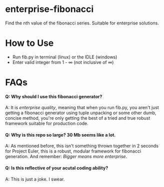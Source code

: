 # enterprise-fibonacci
Find the nth value of the fibonacci series. Suitable for enterprise solutions.

# How to Use
- Run fib.py in terminal (linux) or the IDLE (windows)
- Enter valid integer from 1 - ∞ (not inclusive of ∞)

# FAQs

#### Q: Why should I use this fibonacci generator?

A: It is *enterprise quality*, meaning that when you run fib.py, you aren't just getting a fibonacci generator using tuple unpacking or some other dumb, concise method, you're only getting the best of a tried and true robust framework suitable for production code.

#### Q: Why is this repo so large? 30 Mb seems like a lot.

A: As mentioned before, this isn't something thrown together in 2 seconds for Project Euler, this is a robust, modular framework for fibonacci generation. And remember: *Bigger means more enterprise*.

#### Q: Is this reflective of your acutal coding ability?

A: This is just a joke. I swear.
